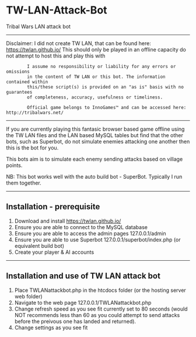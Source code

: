 # TW-LAN-Attack-Bot
Tribal Wars LAN attack bot
____________________________________________________________________________________________________

Disclaimer: I did not create TW LAN, that can be found here: https://twlan.github.io/
            This should only be played in an offline capacity do not attempt to 
            host this and play this with 
            
            I assume no responsibility or liability for any errors or omissions 
            in the content of TW LAN or this bot. The information contained within 
            this/these script(s) is provided on an "as is" basis with no guarantees 
            of completeness, accuracy, usefulness or timeliness.
            
            Official game belongs to InnoGames™️ and can be accessed here: http://tribalwars.net/
            
____________________________________________________________________________________________________

If you are currently playing this fantasic browser based game offline using the TW LAN files and the 
LAN based MySQL tables but find that the other bots, such as Superbot, do not simulate enemies
attacking one another then this is the bot for you.

This bots aim is to simulate each enemy sending attacks based on village points. 

NB: This bot works well with the auto build bot - SuperBot. Typically I run them together.

--------------
Installation - prerequisite
--------------
1. Download and install https://twlan.github.io/
2. Ensure you are able to connect to the MySQL database 
3. Ensure you are able to access the admin pages 127.0.0.1/admin
4. Ensure you are able to use Superbot 127.0.0.1/superbot/index.php (or equivalent build bot)
5. Create your player & AI accounts

--------------
Installation and use of TW LAN attack bot
--------------
1. Place TWLANattackbot.php in the htcdocs folder (or the hosting server web folder)
2. Navigate to the web page 127.0.0.1/TWLANattackbot.php
3. Change refresh speed as you see fit currently set to 80 seconds (would NOT recommends less than 60
   as you could attempt to send attacks before the preivous one has landed and returned).
4. Change settings as you see fit
